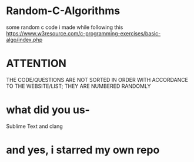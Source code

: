 # Random-C-Algorithms
some random c code i made while following this https://www.w3resource.com/c-programming-exercises/basic-algo/index.php

# ATTENTION
THE CODE/QUESTIONS ARE NOT SORTED IN ORDER WITH ACCORDANCE TO THE WEBSITE/LIST; THEY ARE NUMBERED RANDOMLY

# what did you us-
Sublime Text and clang

# and yes, i starred my own repo
